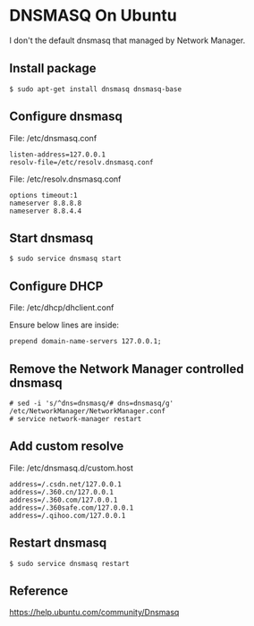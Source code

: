 # DNSMASQ On Ubuntu

I don't the default dnsmasq that managed by Network Manager.

## Install package

```
$ sudo apt-get install dnsmasq dnsmasq-base
```

## Configure dnsmasq

File: /etc/dnsmasq.conf

```
listen-address=127.0.0.1
resolv-file=/etc/resolv.dnsmasq.conf
```

File: /etc/resolv.dnsmasq.conf

```
options timeout:1
nameserver 8.8.8.8
nameserver 8.8.4.4
```

## Start dnsmasq

```
$ sudo service dnsmasq start
```

## Configure DHCP

File: /etc/dhcp/dhclient.conf

Ensure below lines are inside:

```
prepend domain-name-servers 127.0.0.1;
```

## Remove the Network Manager controlled dnsmasq

```
# sed -i 's/^dns=dnsmasq/# dns=dnsmasq/g' /etc/NetworkManager/NetworkManager.conf
# service network-manager restart
```

## Add custom resolve

File: /etc/dnsmasq.d/custom.host

```
address=/.csdn.net/127.0.0.1
address=/.360.cn/127.0.0.1
address=/.360.com/127.0.0.1
address=/.360safe.com/127.0.0.1
address=/.qihoo.com/127.0.0.1
```

## Restart dnsmasq

```
$ sudo service dnsmasq restart
```

## Reference

https://help.ubuntu.com/community/Dnsmasq
